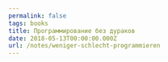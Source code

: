 ```yaml
---
permalink: false
tags: books
title: Программирование без дураков
date: 2018-05-13T00:00:00.000Z
url: /notes/weniger-schlecht-programmieren
---
```

